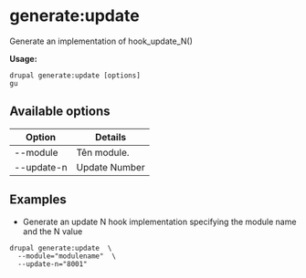 # generate:update
Generate an implementation of hook_update_N()

**Usage:**
```
drupal generate:update [options]
gu
```

## Available options
Option | Details
-------|-------------
--module | Tên module.
--update-n | Update Number

## Examples
* Generate an update N hook implementation specifying the module name and the N value
```
drupal generate:update  \
  --module="modulename"  \
  --update-n="8001"
```
